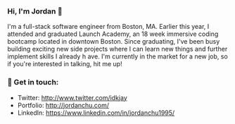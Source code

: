 ### Hi, I'm Jordan 👋

I'm a full-stack software engineer from Boston, MA. Earlier this year, I attended and graduated Launch Academy, an 18 week immersive coding bootcamp located in downtown Boston. Since graduating, I've been busy building exciting new side projects where I can learn new things and further implement skills I already h ave. I'm currently in the market for a new job, so if you're interested in talking, hit me up!


### :speech_balloon: Get in touch:
- Twitter: http://www.twitter.com/idkjay
- Portfolio: http://jordanchu.com/
- LinkedIn: https://www.linkedin.com/in/jordanchu1995/
<!--
**idkjay/idkjay** is a ✨ _special_ ✨ repository because its `README.md` (this file) appears on your GitHub profile.

Here are some ideas to get you started:

- 🔭 I’m currently working on ...
- 🌱 I’m currently learning ...
- 👯 I’m looking to collaborate on ...
- 🤔 I’m looking for help with ...
- 💬 Ask me about ...
- 📫 How to reach me: ...
- 😄 Pronouns: ...
- ⚡ Fun fact: ...
-->
